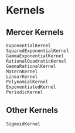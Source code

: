 # Kernels

## Mercer Kernels
```@docs
ExponentialKernel
SquaredExponentialKernel
GammaExponentialKernel
RationalQuadraticKernel
GammaRationalKernel
MaternKernel
LinearKernel
PolynomialKernel
ExponentiatedKernel
PeriodicKernel
```

## Other Kernels

```@docs
SigmoidKernel
```